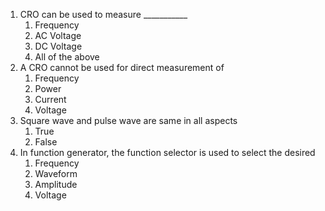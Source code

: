 1. CRO can be used to measure ___________
	1. Frequency
	2. AC Voltage
	3. DC Voltage
	4. All of the above
2. A CRO cannot be used for direct measurement of 
	1. Frequency
	2. Power
	3. Current
	4. Voltage
3. Square wave and pulse wave are same in all aspects
	1. True
	2. False
4. In function generator, the function selector is used to select the desired 
	1. Frequency
	2. Waveform
	3. Amplitude
	4. Voltage 
